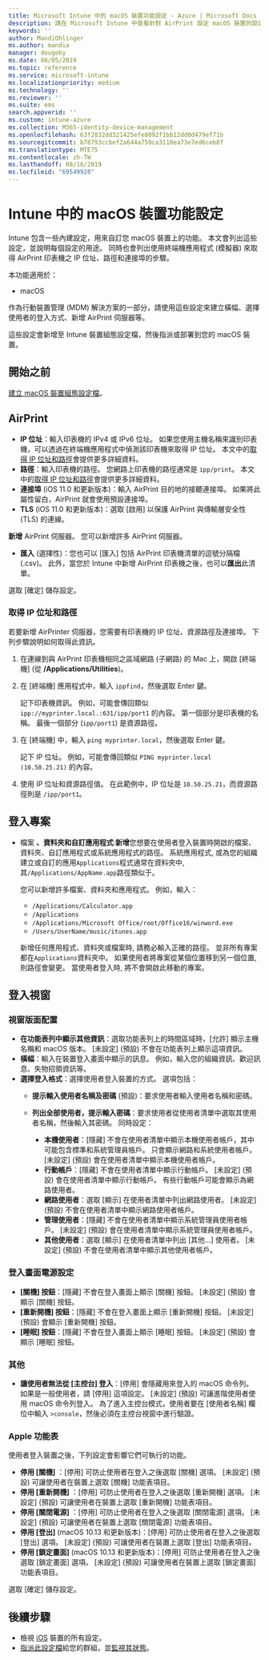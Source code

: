 ```yaml
---
title: Microsoft Intune 中的 macOS 裝置功能設定 - Azure | Microsoft Docs
description: 請在 Microsoft Intune 中查看針對 AirPrint 設定 macOS 裝置的設定，並自訂 [登入] 視窗以顯示或隱藏電源按鈕。 請參閱取得適用於您網路中 AirPrint 伺服器的 IP 位址、路徑及連接埠設定步驟。 在裝置組態設定檔中使用這些設定，可設定 macOS 裝置功能。
keywords: ''
author: MandiOhlinger
ms.author: mandia
manager: dougeby
ms.date: 08/05/2019
ms.topic: reference
ms.service: microsoft-intune
ms.localizationpriority: medium
ms.technology: ''
ms.reviewer: ''
ms.suite: ems
search.appverid: ''
ms.custom: intune-azure
ms.collection: M365-identity-device-management
ms.openlocfilehash: 63f2832dd321425efe8092f1bb12dd0d479ef71b
ms.sourcegitcommit: b78793ccbef2a644a759ca3110ea73e7ed6ceb8f
ms.translationtype: MTE75
ms.contentlocale: zh-TW
ms.lasthandoff: 08/16/2019
ms.locfileid: "69549928"
---
```

# <a name="macos-device-feature-settings-in-intune"></a>Intune 中的 macOS 裝置功能設定

Intune 包含一些內建設定，用來自訂您 macOS 裝置上的功能。 本文會列出這些設定，並說明每個設定的用途。 同時也會列出使用終端機應用程式 (模擬器) 來取得 AirPrint 印表機之 IP 位址、路徑和連接埠的步驟。

本功能適用於：

- macOS

作為行動裝置管理 (MDM) 解決方案的一部分，請使用這些設定來建立橫幅、選擇使用者的登入方式、新增 AirPrint 伺服器等。

這些設定會新增至 Intune 裝置組態設定檔，然後指派或部署到您的 macOS 裝置。

## <a name="before-you-begin"></a>開始之前

[建立 macOS 裝置組態設定檔](device-features-configure.md)。

## <a name="airprint"></a>AirPrint

- **IP 位址**：輸入印表機的 IPv4 或 IPv6 位址。 如果您使用主機名稱來識別印表機，可以透過在終端機應用程式中偵測該印表機來取得 IP 位址。 本文中的[取得 IP 位址和路徑](#get-the-ip-address-and-path)會提供更多詳細資料。
- **路徑**：輸入印表機的路徑。 您網路上印表機的路徑通常是 `ipp/print`。 本文中的[取得 IP 位址和路徑](#get-the-ip-address-and-path)會提供更多詳細資料。
- **連接埠** (iOS 11.0 和更新版本)：輸入 AirPrint 目的地的接聽連接埠。 如果將此屬性留白，AirPrint 就會使用預設連接埠。
- **TLS** (iOS 11.0 和更新版本)：選取 [啟用]  以保護 AirPrint 與傳輸層安全性 (TLS) 的連線。

**新增** AirPrint 伺服器。 您可以新增許多 AirPrint 伺服器。

- **匯入** (選擇性)：您也可以 [匯入]  包括 AirPrint 印表機清單的逗號分隔檔 (.csv)。 此外，當您於 Intune 中新增 AirPrint 印表機之後，也可以**匯出**此清單。

選取 [確定]  儲存設定。

### <a name="get-the-ip-address-and-path"></a>取得 IP 位址和路徑

若要新增 AirPrinter 伺服器，您需要有印表機的 IP 位址、資源路徑及連接埠。 下列步驟說明如何取得此資訊。

1. 在連線到與 AirPrint 印表機相同之區域網路 (子網路) 的 Mac 上，開啟 [終端機]  (從 **/Applications/Utilities**)。
2. 在 [終端機] 應用程式中，輸入 `ippfind`，然後選取 Enter 鍵。

    記下印表機資訊。 例如，可能會傳回類似 `ipp://myprinter.local.:631/ipp/port1` 的內容。 第一個部分是印表機的名稱。 最後一個部分 (`ipp/port1`) 是資源路徑。

3. 在 [終端機] 中，輸入 `ping myprinter.local`，然後選取 Enter 鍵。

   記下 IP 位址。 例如，可能會傳回類似 `PING myprinter.local (10.50.25.21)` 的內容。

4. 使用 IP 位址和資源路徑值。 在此範例中，IP 位址是 `10.50.25.21`，而資源路徑則是 `/ipp/port1`。

## <a name="login-items"></a>登入專案

- 檔案 **、資料夾和自訂應用程式**:**新增**您想要在使用者登入裝置時開啟的檔案、資料夾、自訂應用程式或系統應用程式的路徑。 系統應用程式, 或為您的組織建立或自訂的應用`Applications`程式通常在資料夾中, 其`/Applications/AppName.app`路徑類似于。 

  您可以新增許多檔案、資料夾和應用程式。 例如，輸入：  
  
  - `/Applications/Calculator.app`
  - `/Applications`
  - `/Applications/Microsoft Office/root/Office16/winword.exe`
  - `/Users/UserName/music/itunes.app`
  
  新增任何應用程式、資料夾或檔案時, 請務必輸入正確的路徑。 並非所有專案都在`Applications`資料夾中。 如果使用者將專案從某個位置移到另一個位置, 則路徑會變更。 當使用者登入時, 將不會開啟此移動的專案。

## <a name="login-window"></a>登入視窗

### <a name="window-layout"></a>視窗版面配置

- **在功能表列中顯示其他資訊**：選取功能表列上的時間區域時，[允許]  顯示主機名稱和 macOS 版本。 [未設定]  (預設) 不會在功能表列上顯示這項資訊。
- **橫幅**：輸入在裝置登入畫面中顯示的訊息。 例如，輸入您的組織資訊、歡迎訊息、失物招領資訊等。
- **選擇登入格式**：選擇使用者登入裝置的方式。 選項包括：
  - **提示輸入使用者名稱及密碼** (預設)：要求使用者輸入使用者名稱和密碼。
  - **列出全部使用者，提示輸入密碼**：要求使用者從使用者清單中選取其使用者名稱，然後輸入其密碼。 同時設定：

    - **本機使用者**：[隱藏]  不會在使用者清單中顯示本機使用者帳戶，其中可能包含標準和系統管理員帳戶。 只會顯示網路和系統使用者帳戶。 [未設定]  (預設) 會在使用者清單中顯示本機使用者帳戶。
    - **行動帳戶**：[隱藏]  不會在使用者清單中顯示行動帳戶。 [未設定]  (預設) 會在使用者清單中顯示行動帳戶。 有些行動帳戶可能會顯示為網路使用者。
    - **網路使用者**：選取 [顯示]  在使用者清單中列出網路使用者。 [未設定]  (預設) 不會在使用者清單中顯示網路使用者帳戶。
    - **管理使用者**：[隱藏]  不會在使用者清單中顯示系統管理員使用者帳戶。 [未設定]  (預設) 會在使用者清單中顯示系統管理員使用者帳戶。
    - **其他使用者**：選取 [顯示]  在使用者清單中列出 [其他...]  使用者。 [未設定]  (預設) 不會在使用者清單中顯示其他使用者帳戶。

### <a name="login-screen-power-settings"></a>登入畫面電源設定

- **[關機] 按鈕**：[隱藏]  不會在登入畫面上顯示 [關機] 按鈕。 [未設定]  (預設) 會顯示 [關機] 按鈕。
- **[重新開機] 按鈕**：[隱藏]  不會在登入畫面上顯示 [重新開機] 按鈕。 [未設定]  (預設) 會顯示 [重新開機] 按鈕。
- **[睡眠] 按鈕**：[隱藏]  不會在登入畫面上顯示 [睡眠] 按鈕。 [未設定]  (預設) 會顯示 [睡眠] 按鈕。

### <a name="other"></a>其他

- **讓使用者無法從 [主控台] 登入**：[停用]  會隱藏用來登入的 macOS 命令列。 如果是一般使用者，請 [停用]  這項設定。 [未設定]  (預設) 可讓進階使用者使用 macOS 命令列登入。 為了進入主控台模式，使用者要在 [使用者名稱] 欄位中輸入 `>console`，然後必須在主控台視窗中進行驗證。

### <a name="apple-menu"></a>Apple 功能表

使用者登入裝置之後，下列設定會影響它們可執行的功能。

- **停用 [關機]** ：[停用]  可防止使用者在登入之後選取 [關機]  選項。 [未設定]  (預設) 可讓使用者在裝置上選取 [關機]  功能表項目。
- **停用 [重新開機]** ：[停用]  可防止使用者在登入之後選取 [重新開機]  選項。 [未設定]  (預設) 可讓使用者在裝置上選取 [重新開機]  功能表項目。
- **停用 [關閉電源]** ：[停用]  可防止使用者在登入之後選取 [關閉電源]  選項。 [未設定]  (預設) 可讓使用者在裝置上選取 [關閉電源]  功能表項目。
- **停用 [登出]** (macOS 10.13 和更新版本)：[停用]  可防止使用者在登入之後選取 [登出]  選項。 [未設定]  (預設) 可讓使用者在裝置上選取 [登出]  功能表項目。
- **停用 [鎖定畫面]** (macOS 10.13 和更新版本)：[停用]  可防止使用者在登入之後選取 [鎖定畫面]  選項。 [未設定]  (預設) 可讓使用者在裝置上選取 [鎖定畫面]  功能表項目。

選取 [確定]  儲存設定。

## <a name="next-steps"></a>後續步驟

- 檢視 [iOS](ios-device-features-settings.md) 裝置的所有設定。
- [指派此設定檔](device-profile-assign.md)給您的群組，並[監視其狀態](device-profile-monitor.md)。
